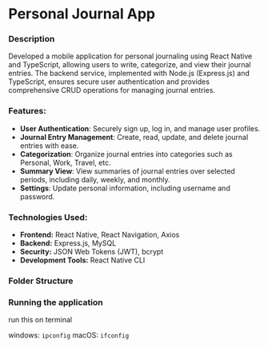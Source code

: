 # Personal Journal App

### Description

Developed a mobile application for personal journaling using React Native and TypeScript, allowing users to write, categorize, and view their journal entries. The backend service, implemented with Node.js (Express.js) and TypeScript, ensures secure user authentication and provides comprehensive CRUD operations for managing journal entries.


### Features:

- **User Authentication**: Securely sign up, log in, and manage user profiles.
- **Journal Entry Management**: Create, read, update, and delete journal entries with ease.
- **Categorization**: Organize journal entries into categories such as Personal, Work, Travel, etc.
- **Summary View**: View summaries of journal entries over selected periods, including daily, weekly, and monthly.
- **Settings**: Update personal information, including username and password.

### Technologies Used:

- **Frontend:**  React Native, React Navigation, Axios
- **Backend:** Express.js, MySQL
- **Security:** JSON Web Tokens (JWT), bcrypt
- **Development Tools:** React Native CLI

### Folder Structure

### Running the application
run this on terminal

windows: `ipconfig`
macOS: `ifconfig`